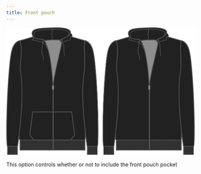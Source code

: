 ```yaml
---
title: Front pouch
---
```


![Front pouch](frontpouch.svg)

This option controls whether or not to include the front pouch pocket
